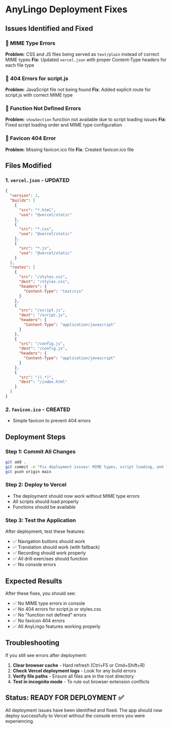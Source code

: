 # AnyLingo Deployment Fixes

## Issues Identified and Fixed

### 🔧 **MIME Type Errors**
**Problem**: CSS and JS files being served as `text/plain` instead of correct MIME types
**Fix**: Updated `vercel.json` with proper Content-Type headers for each file type

### 🔧 **404 Errors for script.js**
**Problem**: JavaScript file not being found
**Fix**: Added explicit route for script.js with correct MIME type

### 🔧 **Function Not Defined Errors**
**Problem**: `showSection` function not available due to script loading issues
**Fix**: Fixed script loading order and MIME type configuration

### 🔧 **Favicon 404 Error**
**Problem**: Missing favicon.ico file
**Fix**: Created favicon.ico file

## Files Modified

### 1. `vercel.json` - UPDATED
```json
{
  "version": 2,
  "builds": [
    {
      "src": "*.html",
      "use": "@vercel/static"
    },
    {
      "src": "*.css",
      "use": "@vercel/static"
    },
    {
      "src": "*.js",
      "use": "@vercel/static"
    }
  ],
  "routes": [
    {
      "src": "/styles.css",
      "dest": "/styles.css",
      "headers": {
        "Content-Type": "text/css"
      }
    },
    {
      "src": "/script.js",
      "dest": "/script.js",
      "headers": {
        "Content-Type": "application/javascript"
      }
    },
    {
      "src": "/config.js",
      "dest": "/config.js",
      "headers": {
        "Content-Type": "application/javascript"
      }
    },
    {
      "src": "/(.*)",
      "dest": "/index.html"
    }
  ]
}
```

### 2. `favicon.ico` - CREATED
- Simple favicon to prevent 404 errors

## Deployment Steps

### Step 1: Commit All Changes
```bash
git add .
git commit -m "Fix deployment issues: MIME types, script loading, and favicon"
git push origin main
```

### Step 2: Deploy to Vercel
- The deployment should now work without MIME type errors
- All scripts should load properly
- Functions should be available

### Step 3: Test the Application
After deployment, test these features:
- ✅ Navigation buttons should work
- ✅ Translation should work (with fallback)
- ✅ Recording should work properly
- ✅ All drill exercises should function
- ✅ No console errors

## Expected Results

After these fixes, you should see:
- ✅ No MIME type errors in console
- ✅ No 404 errors for script.js or styles.css
- ✅ No "function not defined" errors
- ✅ No favicon 404 errors
- ✅ All AnyLingo features working properly

## Troubleshooting

If you still see errors after deployment:

1. **Clear browser cache** - Hard refresh (Ctrl+F5 or Cmd+Shift+R)
2. **Check Vercel deployment logs** - Look for any build errors
3. **Verify file paths** - Ensure all files are in the root directory
4. **Test in incognito mode** - To rule out browser extension conflicts

## Status: READY FOR DEPLOYMENT ✅

All deployment issues have been identified and fixed. The app should now deploy successfully to Vercel without the console errors you were experiencing. 